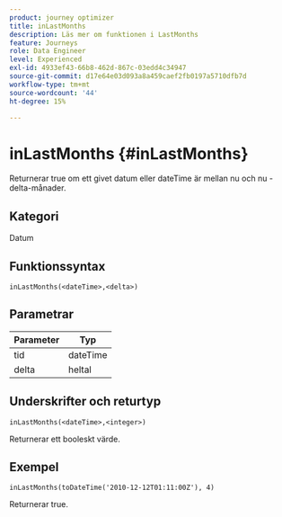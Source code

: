 ```yaml
---
product: journey optimizer
title: inLastMonths
description: Läs mer om funktionen i LastMonths
feature: Journeys
role: Data Engineer
level: Experienced
exl-id: 4933ef43-66b8-462d-867c-03edd4c34947
source-git-commit: d17e64e03d093a8a459caef2fb0197a5710dfb7d
workflow-type: tm+mt
source-wordcount: '44'
ht-degree: 15%

---
```


# inLastMonths {#inLastMonths}

Returnerar true om ett givet datum eller dateTime är mellan nu och nu - delta-månader.

## Kategori

Datum

## Funktionssyntax

`inLastMonths(<dateTime>,<delta>)`

## Parametrar

| Parameter | Typ |
|-----------|------------------|
| tid | dateTime |
| delta | heltal |

## Underskrifter och returtyp

`inLastMonths(<dateTime>,<integer>)`

Returnerar ett booleskt värde.

## Exempel

`inLastMonths(toDateTime('2010-12-12T01:11:00Z'), 4)`

Returnerar true.
